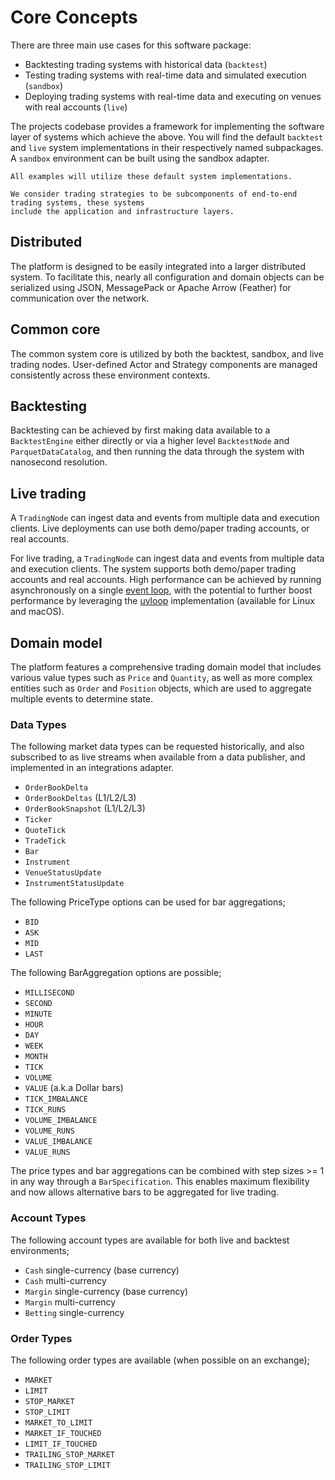# Core Concepts

There are three main use cases for this software package:

- Backtesting trading systems with historical data (`backtest`)
- Testing trading systems with real-time data and simulated execution (`sandbox`)
- Deploying trading systems with real-time data and executing on venues with real accounts (`live`)

The projects codebase provides a framework for implementing the software layer of systems which achieve the above. You will find
the default `backtest` and `live` system implementations in their respectively named subpackages. A `sandbox` environment can
be built using the sandbox adapter.

```{note}
All examples will utilize these default system implementations.
```

```{note}
We consider trading strategies to be subcomponents of end-to-end trading systems, these systems
include the application and infrastructure layers.
```

## Distributed
The platform is designed to be easily integrated into a larger distributed system. 
To facilitate this, nearly all configuration and domain objects can be serialized using JSON, MessagePack or Apache Arrow (Feather) for communication over the network.

## Common core
The common system core is utilized by both the backtest, sandbox, and live trading nodes. 
User-defined Actor and Strategy components are managed consistently across these environment contexts.

## Backtesting
Backtesting can be achieved by first making data available to a `BacktestEngine` either directly or via
a higher level `BacktestNode` and `ParquetDataCatalog`, and then running the data through the system with nanosecond resolution.

## Live trading
A `TradingNode` can ingest data and events from multiple data and execution clients. 
Live deployments can use both demo/paper trading accounts, or real accounts.

For live trading, a `TradingNode` can ingest data and events from multiple data and execution clients. 
The system supports both demo/paper trading accounts and real accounts. High performance can be achieved by running 
asynchronously on a single [event loop](https://docs.python.org/3/library/asyncio-eventloop.html), 
with the potential to further boost performance by leveraging the [uvloop](https://github.com/MagicStack/uvloop) implementation (available for Linux and macOS).

## Domain model
The platform features a comprehensive trading domain model that includes various value types such as 
`Price` and `Quantity`, as well as more complex entities such as `Order` and `Position` objects, 
which are used to aggregate multiple events to determine state.

### Data Types
The following market data types can be requested historically, and also subscribed to as live streams when available from a data publisher, and implemented in an integrations adapter.
- `OrderBookDelta`
- `OrderBookDeltas` (L1/L2/L3)
- `OrderBookSnapshot` (L1/L2/L3)
- `Ticker`
- `QuoteTick`
- `TradeTick`
- `Bar`
- `Instrument`
- `VenueStatusUpdate`
- `InstrumentStatusUpdate`

The following PriceType options can be used for bar aggregations;
- `BID`
- `ASK`
- `MID`
- `LAST`

The following BarAggregation options are possible;
- `MILLISECOND`
- `SECOND`
- `MINUTE`
- `HOUR`
- `DAY`
- `WEEK`
- `MONTH`
- `TICK`
- `VOLUME`
- `VALUE` (a.k.a Dollar bars)
- `TICK_IMBALANCE`
- `TICK_RUNS`
- `VOLUME_IMBALANCE`
- `VOLUME_RUNS`
- `VALUE_IMBALANCE`
- `VALUE_RUNS`

The price types and bar aggregations can be combined with step sizes >= 1 in any way through a `BarSpecification`. 
This enables maximum flexibility and now allows alternative bars to be aggregated for live trading.

### Account Types
The following account types are available for both live and backtest environments;

- `Cash` single-currency (base currency)
- `Cash` multi-currency
- `Margin` single-currency (base currency)
- `Margin` multi-currency
- `Betting` single-currency

### Order Types
The following order types are available (when possible on an exchange);

- `MARKET`
- `LIMIT`
- `STOP_MARKET`
- `STOP_LIMIT`
- `MARKET_TO_LIMIT`
- `MARKET_IF_TOUCHED`
- `LIMIT_IF_TOUCHED`
- `TRAILING_STOP_MARKET`
- `TRAILING_STOP_LIMIT`
